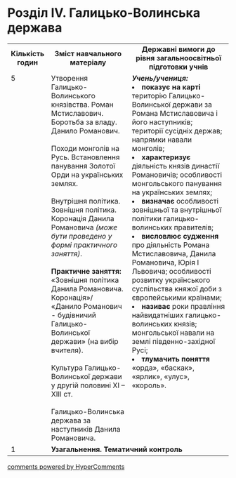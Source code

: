<div id="hypercomments_widget" class="js-hypercomments-widget invisible"></div>

# Розділ ІV. Галицько-Волинська держава

<table>
  <tr>
    <td width="10%" align="center"><b>Кількість годин</b></td>  
    <td width="40%" align="center"><b>Зміст навчального матеріалу</b></td>
    <td width="50%" align="center"><b>Державні вимоги  до рівня загальноосвітньої підготовки учнів</b></td>
  </tr>
  <tr>
<td width="10%" style="vertical-align:top !important;">5</td>
    <td width="40%" style="vertical-align:top !important;">
Утворення Галицько-Волинського князівства. Роман Мстиславович. Боротьба за владу. Данило Романович.<br>
<br>
Походи монголів на Русь. Встановлення панування Золотої Орди на українських землях. <br>
<br>
Внутрішня політика.<br>
Зовнішня політика. Коронація Данила Романовича <i>(може бути проведено у формі практичного заняття)</i>.<br>
<br>
<b>Практичне заняття:</b><br>
«Зовнішня політика Данила Романовича. Коронація»/ «Данило Романович - будівничий Галицько-Волинської держави» (на вибір вчителя).<br>
<br>
Культура Галицько-Волинської держави у другій половині ХІ – ХІІІ ст.<br>
<br>
Галицько-Волинська держава за наступників Данила Романовича. 
</td>
    <td width="50%" style="vertical-align:top !important;">
<i><b>Учень/учениця:</b></i><br>
<li><b>показує на карті</b> територію Галицько-Волинської держави за Романа Мстиславовича і його наступників; території сусідніх держав; напрямки навали монголів;</li>
<li><b>характеризує</b> діяльність князів династії Романовичів; особливості монгольського панування на українських землях;</li>
<li><b>визначає</b> особливості зовнішньої та внутрішньої політики галицько-волинських правителів;</li>
<li><b>висловлює судження</b> про діяльність Романа Мстиславовича, Данила Романовича, Юрія І Львовича; особливості розвитку українського суспільства княжої доби з європейськими країнами;</li>
<li><b>називає</b> роки правління найвидатніших галицько-волинських князів; монгольської навали на землі південно-західної Русі;</li>
<li><b>тлумачить поняття</b> «орда», «баскак», «ярлик», «улус», «король».</li>
</td>
  </tr>
<tr>
<td width="10%" style="vertical-align:top !important;">1</td>
<td colspan="2" style="vertical-align:top !important;"><b>Узагальнення. Тематичний контроль</b></td>
</tr>
</table>

<div class="js-hypercomments-container">
<a href="http://hypercomments.com" class="hc-link" title="comments widget">comments powered by HyperComments</a>
</div>